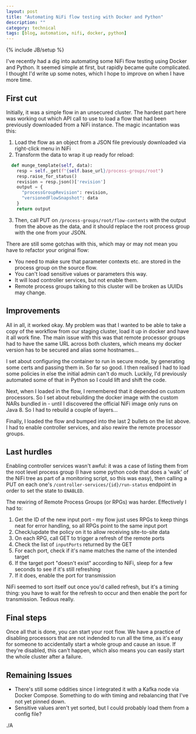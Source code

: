 ```yaml
---
layout: post
title: "Automating NiFi flow testing with Docker and Python"
description: ""
category: technical
tags: [blog, automation, nifi, docker, python]
---
```

{% include JB/setup %}

I've recently had a dig into automating some NiFi flow testing using Docker and Python. It seemed simple at first, but rapidly became quite complicated. I thought I'd write up some notes, which I hope to improve on when I have more time.

## First cut

Initially, it was a simple flow in an unsecured cluster. The hardest part here was working out which API call to use to load a flow that had been previously downloaded from a NiFi instance. The magic incantation was this:

1. Load the flow as an object from a JSON file previously downloaded via right-click menu in NiFi
2. Transform the data to wrap it up ready for reload:

```python
  def munge_template(self, data):
    resp = self._get(f"{self.base_url}/process-groups/root")
    resp.raise_for_status()
    revision = resp.json()['revision']
    output = {
      "processGroupRevision": revision,
      "versionedFlowSnapshot": data
    }
    return output
```

3. Then, call PUT on `/process-groups/root/flow-contents` with the output from the above as the data, and it should replace the root process group with the one from your JSON.

There are still some gotchas with this, which may or may not mean you have to refactor your original flow:

* You need to make sure that parameter contexts etc. are stored in the process group on the source flow.
* You can't load sensitive values or parameters this way.
* It will load controller services, but not enable them.
* Remote process groups talking to this cluster will be broken as UUIDs may change.

## Improvements

All in all, it worked okay. My problem was that I wanted to be able to take a copy of the workflow from our staging cluster, load it up in docker and have it all work fine. The main issue with this was that remote processor groups had to have the same URL across both clusters, which means my docker version has to be secured and alias some hostnames...

I set about configuring the container to run in secure mode, by generating some certs and passing them in. So far so good. I then realised I had to load some policies in else the initial admin can't do much. Luckily, I'd previously automated some of that in Python so I could lift and shift the code.

Next, when I loaded in the flow, I remembered that it depended on custom processors. So I set about rebuilding the docker image with the custom NARs bundled in - until I discovered the official NiFi image only runs on Java 8. So I had to rebuild a couple of layers...

Finally, I loaded the flow and bumped into the last 2 bullets on the list above. I had to enable controller services, and also rewire the remote processor groups.

## Last hurdles

Enabling controller services wasn't awful: it was a case of listing them from the root level process group (I have some python code that does a 'walk' of the NiFi tree as part of a monitoring script, so this was easy), then calling a PUT on each one's `/controller-services/{id}/run-status` endpoint in order to set the state to `ENABLED`.

The rewiring of Remote Process Groups (or RPGs) was harder. Effectively I had to:

1. Get the ID of the new input port - my flow just uses RPGs to keep things neat for error handling, so all RPGs point to the same input port
2. Check/update the policy on it to allow receiving site-to-site data
1. On each RPG, call GET to trigger a refresh of the remote ports
2. Check the list of `inputPorts` returned by the GET
3. For each port, check if it's name matches the name of the intended target 
4. If the target port "doesn't exist" according to NiFi, sleep for a few seconds to see if it's still refreshing
5. If it does, enable the port for transmission

NiFi seemed to sort itself out once you'd called refresh, but it's a timing thing: you have to wait for the refresh to occur and then enable the port for transmission. Tedious really.

## Final steps

Once all that is done, you can start your root flow. We have a practice of disabling processors that are not indended to run all the time, as it's easy for someone to accidentally start a whole group and cause an issue. If they're disabled, this can't happen, which also means you can easily start the whole cluster after a failure.


## Remaining Issues

* There's still some oddities since I integrated it with a Kafka node via Docker Compose. Something to do with timing and rebalancing that I've not yet pinned down.
* Sensitive values aren't yet sorted, but I could probably load them from a config file?

./A
